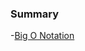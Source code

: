 ### Summary 

-[Big O Notation](https://www.youtube.com/watch?v=Mo4vesaut8g&list=PLcYktBZaiNJuBvB0N-tNmTkF4x9dL9Orj)
